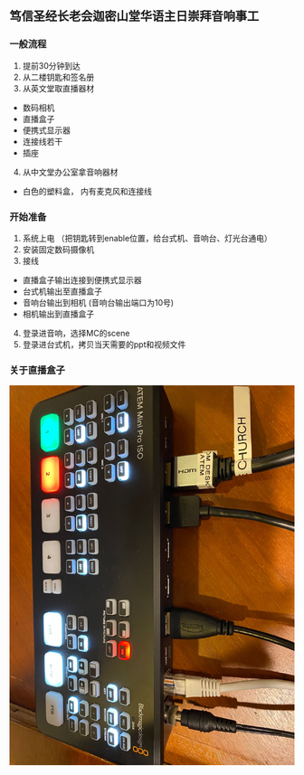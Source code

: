 ## 笃信圣经长老会迦密山堂华语主日崇拜音响事工

### 一般流程

1. 提前30分钟到达
2. 从二楼钥匙和签名册
3. 从英文堂取直播器材
- 数码相机
- 直播盒子
- 便携式显示器
- 连接线若干
- 插座
4. 从中文堂办公室拿音响器材
- 白色的塑料盒， 内有麦克风和连接线

### 开始准备

1. 系统上电 （把钥匙转到enable位置，给台式机、音响台、灯光台通电）
2. 安装固定数码摄像机
3. 接线
- 直播盒子输出连接到便携式显示器
- 台式机输出至直播盒子
- 音响台输出到相机 (音响台输出端口为10号)
- 相机输出到直播盒子
4. 登录进音响，选择MC的scene 
5. 登录进台式机，拷贝当天需要的ppt和视频文件

### 关于直播盒子

![直播盒子](/static/atem.jpg)


